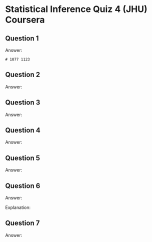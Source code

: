 # Statistical Inference Quiz 4 (JHU) Coursera

Question 1
----------


Answer: </br>



```{r}
# 1077 1123
```

Question 2
----------


Answer: </br>


Question 3
----------


Answer: </br>


Question 4
----------


Answer: </br>


Question 5
----------


Answer: </br>


Question 6
----------


Answer: </br>


Explanation: 


Question 7
----------


Answer: </br>
